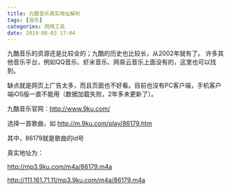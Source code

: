 ```yaml
---
title: 九酷音乐真实地址解析
tags: [音乐]
categories: 网络工具
date: 2019-08-03 17:04
---
```



九酷音乐的资源还是比较全的；九酷的历史也比较长，从2002年就有了。
许多其他音乐平台，例如QQ音乐、虾米音乐、网易云音乐上面没有的，这里也可以找到。

缺点就是网页上广告太多，而且页面也不好看。目前也没有PC客户端，手机客户端iOS版一直不能用（数据加载失败，2年多未更新了）。

九酷音乐官网：http://www.9ku.com/

选择一首歌曲，如 http://m.9ku.com/play/86179.htm

其中，86179就是歌曲的id号

真实地址为：

http://mp3.9ku.com/m4a/86179.m4a

http://111.161.71.11/mp3.9ku.com/m4a/86179.m4a

